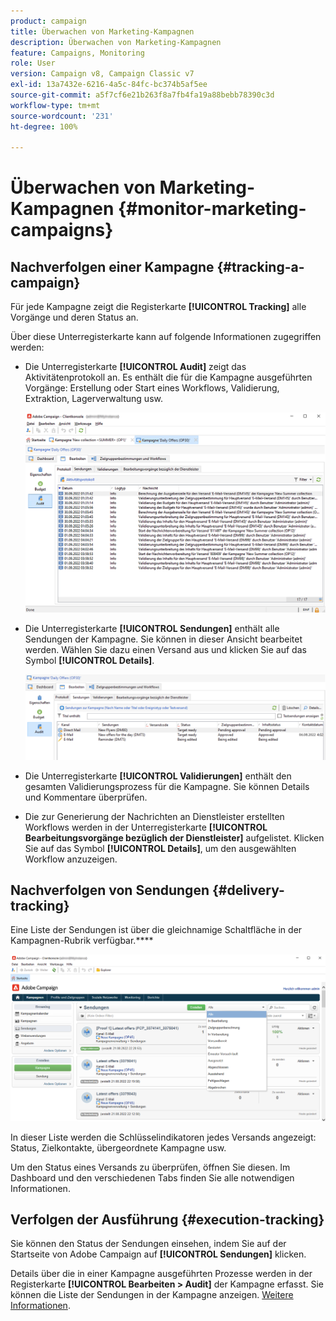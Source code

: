 ```yaml
---
product: campaign
title: Überwachen von Marketing-Kampagnen
description: Überwachen von Marketing-Kampagnen
feature: Campaigns, Monitoring
role: User
version: Campaign v8, Campaign Classic v7
exl-id: 13a7432e-6216-4a5c-84fc-bc374b5af5ee
source-git-commit: a5f7cf6e21b263f8a7fb4fa19a88bebb78390c3d
workflow-type: tm+mt
source-wordcount: '231'
ht-degree: 100%

---
```


# Überwachen von Marketing-Kampagnen {#monitor-marketing-campaigns}

## Nachverfolgen einer Kampagne {#tracking-a-campaign}

Für jede Kampagne zeigt die Registerkarte **[!UICONTROL Tracking]** alle Vorgänge und deren Status an.

Über diese Unterregisterkarte kann auf folgende Informationen zugegriffen werden:

* Die Unterregisterkarte **[!UICONTROL Audit]** zeigt das Aktivitätenprotokoll an. Es enthält die für die Kampagne ausgeführten Vorgänge: Erstellung oder Start eines Workflows, Validierung, Extraktion, Lagerverwaltung usw.

  ![](assets/campaign-audit-tab.png)

* Die Unterregisterkarte **[!UICONTROL Sendungen]** enthält alle Sendungen der Kampagne. Sie können in dieser Ansicht bearbeitet werden. Wählen Sie dazu einen Versand aus und klicken Sie auf das Symbol **[!UICONTROL Details]**.

  ![](assets/campaign-delivery-tab.png)

* Die Unterregisterkarte **[!UICONTROL Validierungen]** enthält den gesamten Validierungsprozess für die Kampagne. Sie können Details und Kommentare überprüfen.

* Die zur Generierung der Nachrichten an Dienstleister erstellten Workflows werden in der Unterregisterkarte **[!UICONTROL Bearbeitungsvorgänge bezüglich der Dienstleister]** aufgelistet. Klicken Sie auf das Symbol **[!UICONTROL Details]**, um den ausgewählten Workflow anzuzeigen.

## Nachverfolgen von Sendungen {#delivery-tracking}

Eine Liste der Sendungen ist über die gleichnamige Schaltfläche in der Kampagnen-Rubrik verfügbar.****

![](assets/filter-deliveries-from-homepage.png)

In dieser Liste werden die Schlüsselindikatoren jedes Versands angezeigt: Status, Zielkontakte, übergeordnete Kampagne usw.

Um den Status eines Versands zu überprüfen, öffnen Sie diesen. Im Dashboard und den verschiedenen Tabs finden Sie alle notwendigen Informationen.

<!--
>[!NOTE]
>
>Information concerning delivery details is available in [this section](../../delivery/using/about-message-tracking.md) section.
-->

## Verfolgen der Ausführung {#execution-tracking}

Sie können den Status der Sendungen einsehen, indem Sie auf der Startseite von Adobe Campaign auf **[!UICONTROL Sendungen]** klicken.

Details über die in einer Kampagne ausgeführten Prozesse werden in der Registerkarte **[!UICONTROL Bearbeiten > Audit]** der Kampagne erfasst. Sie können die Liste der Sendungen in der Kampagne anzeigen. [Weitere Informationen](#tracking-a-campaign).
